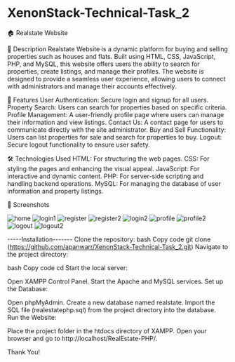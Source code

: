 # XenonStack-Technical-Task_2

🏠 Realstate Website

📜 Description
Realstate Website is a dynamic platform for buying and selling properties such as houses and flats. Built using HTML, CSS, JavaScript, PHP, and MySQL, this website offers users the ability to search for properties, create listings, and manage their profiles. The website is designed to provide a seamless user experience, allowing users to connect with administrators and manage their accounts effectively.

🌟 Features
User Authentication: Secure login and signup for all users.
Property Search: Users can search for properties based on specific criteria.
Profile Management: A user-friendly profile page where users can manage their information and view listings.
Contact Us: A contact page for users to communicate directly with the site administrator.
Buy and Sell Functionality: Users can list properties for sale and search for properties to buy.
Logout: Secure logout functionality to ensure user safety.


🛠 Technologies Used
HTML: For structuring the web pages.
CSS: For styling the pages and enhancing the visual appeal.
JavaScript: For interactive and dynamic content.
PHP: For server-side scripting and handling backend operations.
MySQL: For managing the database of user information and property listings.


📄 Screenshots

![home](https://github.com/user-attachments/assets/c415b975-a06b-4dc8-bd70-00c48b6e6265)
![login1](https://github.com/user-attachments/assets/40a6f39b-fb5f-4ee5-8247-f31b249e3e43)
![register](https://github.com/user-attachments/assets/0a638b3a-d0f1-4c20-987b-acdc9e26243d)
![register2](https://github.com/user-attachments/assets/b8a7b04a-877c-4e56-9326-3955020a8e73)
![login2](https://github.com/user-attachments/assets/3ad59d3b-0172-4275-b89c-d63c9e17cf28)
![profile](https://github.com/user-attachments/assets/ab262276-5cba-4e67-9193-4ab8fb4ed414)
![profile2](https://github.com/user-attachments/assets/5756ca1c-c8a8-4ae7-9d6e-4481eb5f6071)
![logout](https://github.com/user-attachments/assets/f6d11ce8-1ac6-4ec9-a8f5-379c78959061)
![logout2](https://github.com/user-attachments/assets/e88e588a-2ac8-422d-bc7c-ec84334bddcc)



-----Installation-------
Clone the repository:
bash
Copy code
git clone (https://github.com/apanwarr/XenonStack-Technical-Task_2.git)
Navigate to the project directory:

bash
Copy code
cd 
Start the local server:

Open XAMPP Control Panel.
Start the Apache and MySQL services.
Set up the Database:

Open phpMyAdmin.
Create a new database named realstate.
Import the SQL file (realestatephp.sql) from the project directory into the database.
Run the Website:

Place the project folder in the htdocs directory of XAMPP.
Open your browser and go to http://localhost/RealEstate-PHP/.


Thank You!

